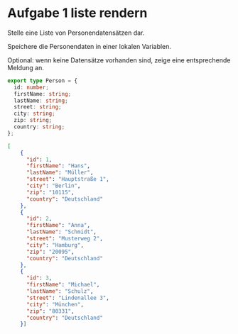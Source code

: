 # Aufgabe 1 liste rendern

Stelle eine Liste von Personendatensätzen dar.

Speichere die Personendaten in einer lokalen Variablen.

Optional: wenn keine Datensätze vorhanden sind, zeige eine entsprechende Meldung an.

```ts
export type Person = {
  id: number;
  firstName: string;
  lastName: string;
  street: string;
  city: string;
  zip: string;
  country: string;
};
```

```json
[
    {
      "id": 1,
      "firstName": "Hans",
      "lastName": "Müller",
      "street": "Hauptstraße 1",
      "city": "Berlin",
      "zip": "10115",
      "country": "Deutschland"
    },
    {
      "id": 2,
      "firstName": "Anna",
      "lastName": "Schmidt",
      "street": "Musterweg 2",
      "city": "Hamburg",
      "zip": "20095",
      "country": "Deutschland"
    },
    {
      "id": 3,
      "firstName": "Michael",
      "lastName": "Schulz",
      "street": "Lindenallee 3",
      "city": "München",
      "zip": "80331",
      "country": "Deutschland"
    }]
```

